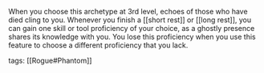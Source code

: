 When you choose this archetype at 3rd level, echoes of those who have died cling to you. Whenever you finish a [[short rest]] or [[long rest]], you can gain one skill or tool proficiency of your choice, as a ghostly presence shares its knowledge with you. You lose this proficiency when you use this feature to choose a different proficiency that you lack.

tags: [[Rogue#Phantom]]